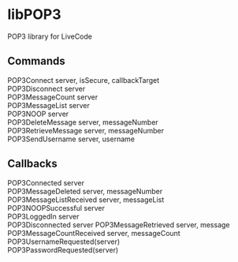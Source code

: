 # libPOP3
 POP3 library for LiveCode

## Commands
POP3Connect server, isSecure, callbackTarget  
POP3Disconnect server  
POP3MessageCount server  
POP3MessageList server  
POP3NOOP server  
POP3DeleteMessage server, messageNumber  
POP3RetrieveMessage server, messageNumber  
POP3SendUsername server, username  

## Callbacks
POP3Connected server  
POP3MessageDeleted server, messageNumber  
POP3MessageListReceived server, messageList  
POP3NOOPSuccessful server  
POP3LoggedIn server  
POP3Disconnected server
POP3MessageRetrieved server, message  
POP3MessageCountReceived server, messageCount  
POP3UsernameRequested(server)  
POP3PasswordRequested(server)
